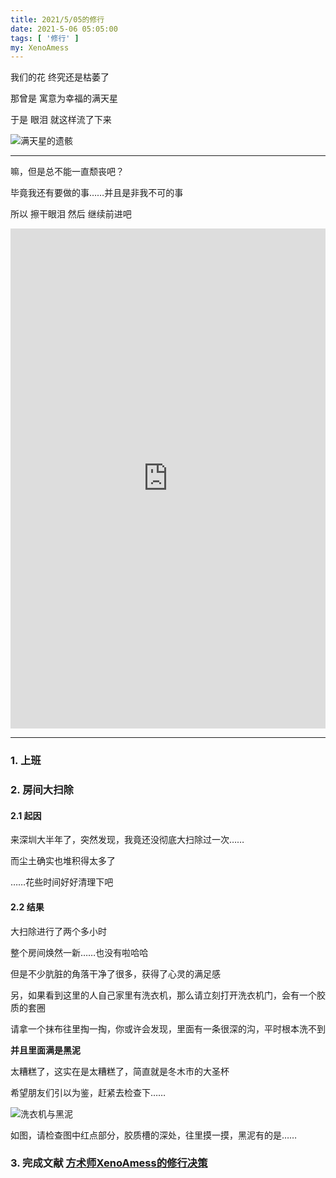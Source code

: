 ```yaml
---
title: 2021/5/05的修行
date: 2021-5-06 05:05:00
tags: [ '修行' ]
my: XenoAmess
---
```


我们的花 终究还是枯萎了

那曾是 寓意为幸福的满天星

于是 眼泪 就这样流了下来

![满天星的遗骸](/resources/20210505修行/满天星的遗骸.jpg)

---

嘛，但是总不能一直颓丧吧？

毕竟我还有要做的事……并且是非我不可的事

所以 擦干眼泪 然后 继续前进吧

<iframe width="100%" height="800" src="https://www.youtube.com/embed/wnHW6o8WMas" title="YouTube video player" frameborder="0" allow="accelerometer; autoplay; clipboard-write; encrypted-media; gyroscope; picture-in-picture" allowfullscreen></iframe>

---

### 1. 上班

### 2. 房间大扫除

#### 2.1 起因

来深圳大半年了，突然发现，我竟还没彻底大扫除过一次……

而尘土确实也堆积得太多了

……花些时间好好清理下吧

#### 2.2 结果

大扫除进行了两个多小时

整个房间焕然一新……也没有啦哈哈

但是不少肮脏的角落干净了很多，获得了心灵的满足感

另，如果看到这里的人自己家里有洗衣机，那么请立刻打开洗衣机门，会有一个胶质的套圈

请拿一个抹布往里掏一掏，你或许会发现，里面有一条很深的沟，平时根本洗不到

**并且里面满是黑泥**

太糟糕了，这实在是太糟糕了，简直就是冬木市的大圣杯

希望朋友们引以为鉴，赶紧去检查下……

![洗衣机与黑泥](/resources/20210505修行/洗衣机与黑泥.jpg)

如图，请检查图中红点部分，胶质槽的深处，往里摸一摸，黑泥有的是……

### 3. 完成文献 [方术师XenoAmess的修行决策](/2021/05/06/20210505方术师XenoAmess的修行决策)
